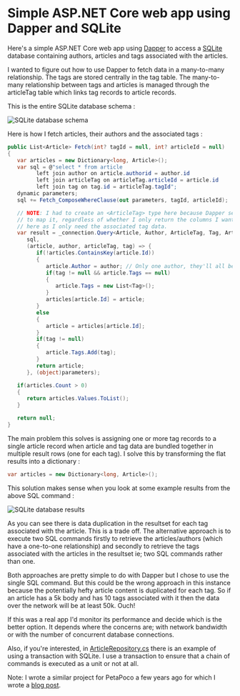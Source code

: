 # Simple ASP.NET Core web app using Dapper and SQLite

Here's a simple ASP.NET Core web app using [Dapper](https://github.com/StackExchange/Dapper) to access a [SQLite](https://www.sqlite.org) database containing authors, articles and tags associated with the articles.

I wanted to figure out how to use Dapper to fetch data in a many-to-many relationship. The tags are stored centrally in the tag table. The many-to-many relationship between tags and articles is managed through the articleTag table which links tag records to article records.

This is the entire SQLite database schema :

![SQLite database schema](http://www.garethelms.org/img/2017/12/SQLite-database-schema.jpg)

Here is how I fetch articles, their authors and the associated tags :

```c#
public List<Article> Fetch(int? tagId = null, int? articleId = null)
{
   var articles = new Dictionary<long, Article>();
   var sql = @"select * from article
         left join author on article.authorid = author.id
         left join articleTag on articleTag.articleId = article.id
         left join tag on tag.id = articleTag.tagId";
   dynamic parameters;
   sql += Fetch_ComposeWhereClause(out parameters, tagId, articleId);

   // NOTE: I had to create an <ArticleTag> type here because Dapper seems to look at each joined table in turn and tries to
   // to map it, regardless of whether I only return the columns I want. I do nothing with the articleTag data
   // here as I only need the associated tag data.
   var result = _connection.Query<Article, Author, ArticleTag, Tag, Article>(
      sql,
      (article, author, articleTag, tag) => {
         if(!articles.ContainsKey(article.Id))
         {
            article.Author = author; // Only one author, they'll all be the same one so just reference it the first time.
            if(tag != null && article.Tags == null)
            {
               article.Tags = new List<Tag>();
            }
            articles[article.Id] = article;
         }
         else
         {
            article = articles[article.Id];
         }
         if(tag != null)
         {
            article.Tags.Add(tag);
         }
         return article;
      }, (object)parameters);

   if(articles.Count > 0)
   {
      return articles.Values.ToList();
   }

   return null;
}
```

The main problem this solves is assigning one or more tag records to a single article record when article and tag data are bundled together in multiple result rows (one for each tag). I solve this by transforming the flat results into a dictionary :

```c#
var articles = new Dictionary<long, Article>();
```

This solution makes sense when you look at some example results from the above SQL command :

![SQLite database results](http://www.garethelms.org/img/2017/12/SQLite-database-results.jpg)

As you can see there is data duplication in the resultset for each tag associated with the article. This is a trade off. The alternative approach is to execute two SQL commands firstly to retrieve the articles/authors (which have a one-to-one relationship) and secondly to retrieve the tags associated with the articles in the resultset ie; two SQL commands rather than one.

Both approaches are pretty simple to do with Dapper but I chose to use the single SQL command. But this could be the wrong approach in this instance because the potentially hefty article content is duplicated for each tag. So if an article has a 5k body and has 10 tags associated with it then the data over the network will be at least 50k. Ouch!

If this was a real app I'd monitor its performance and decide which is the better option. It depends where the concerns are; with network bandwidth or with the number of concurrent database connections.

Also, if you're interested, in [ArticleRepository.cs](https://github.com/GarethElms/Dapper-a-simple-web-app/blob/master/Dapper-a-simple-web-app/Repositories/ArticleRepository.cs#L140) there is an example of using a transaction with SQLite. I use a transaction to ensure that a chain of commands is executed as a unit or not at all.

Note: I wrote a similar project for PetaPoco a few years ago for which I
wrote a [blog post](http://www.garethelms.org/2012/02/many-to-many-relationships-with-petapoco).


